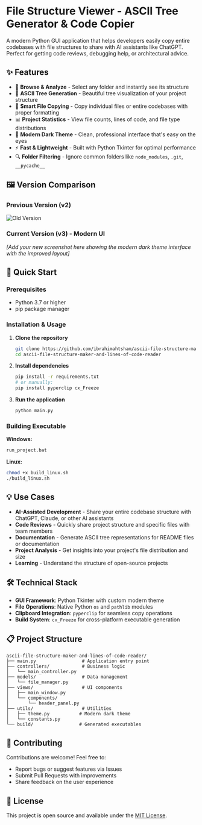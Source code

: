 # File Structure Viewer - ASCII Tree Generator & Code Copier

A modern Python GUI application that helps developers easily copy entire codebases with file structures to share with AI assistants like ChatGPT. Perfect for getting code reviews, debugging help, or architectural advice.

## ✨ Features

- 📁 **Browse & Analyze** - Select any folder and instantly see its structure
- 🌳 **ASCII Tree Generation** - Beautiful tree visualization of your project structure
- 📄 **Smart File Copying** - Copy individual files or entire codebases with proper formatting
- 📊 **Project Statistics** - View file counts, lines of code, and file type distributions
- 🎨 **Modern Dark Theme** - Clean, professional interface that's easy on the eyes
- ⚡ **Fast & Lightweight** - Built with Python Tkinter for optimal performance
- 🔍 **Folder Filtering** - Ignore common folders like `node_modules`, `.git`, `__pycache__`

## 🖼️ Version Comparison

### Previous Version (v2)

![Old Version](https://github.com/ibrahimahtsham/ascii-file-structure-maker-and-lines-of-code-reader/assets/111352185/f9ef5de9-5f05-4b9e-8894-1bb797c91523)

### Current Version (v3) - Modern UI

_[Add your new screenshot here showing the modern dark theme interface with the improved layout]_

## 🚀 Quick Start

### Prerequisites

- Python 3.7 or higher
- pip package manager

### Installation & Usage

1. **Clone the repository**

   ```bash
   git clone https://github.com/ibrahimahtsham/ascii-file-structure-maker-and-lines-of-code-reader.git
   cd ascii-file-structure-maker-and-lines-of-code-reader
   ```

2. **Install dependencies**

   ```bash
   pip install -r requirements.txt
   # or manually:
   pip install pyperclip cx_Freeze
   ```

3. **Run the application**
   ```bash
   python main.py
   ```

### Building Executable

**Windows:**

```bash
run_project.bat
```

**Linux:**

```bash
chmod +x build_linux.sh
./build_linux.sh
```

## 💡 Use Cases

- **AI-Assisted Development** - Share your entire codebase structure with ChatGPT, Claude, or other AI assistants
- **Code Reviews** - Quickly share project structure and specific files with team members
- **Documentation** - Generate ASCII tree representations for README files or documentation
- **Project Analysis** - Get insights into your project's file distribution and size
- **Learning** - Understand the structure of open-source projects

## 🛠️ Technical Stack

- **GUI Framework**: Python Tkinter with custom modern theme
- **File Operations**: Native Python `os` and `pathlib` modules
- **Clipboard Integration**: `pyperclip` for seamless copy operations
- **Build System**: `cx_Freeze` for cross-platform executable generation

## 📋 Project Structure

```
ascii-file-structure-maker-and-lines-of-code-reader/
├── main.py                 # Application entry point
├── controllers/            # Business logic
│   └── main_controller.py
├── models/                 # Data management
│   └── file_manager.py
├── views/                  # UI components
│   ├── main_window.py
│   └── components/
│       └── header_panel.py
├── utils/                  # Utilities
│   ├── theme.py           # Modern dark theme
│   └── constants.py
└── build/                 # Generated executables
```

## 🤝 Contributing

Contributions are welcome! Feel free to:

- Report bugs or suggest features via Issues
- Submit Pull Requests with improvements
- Share feedback on the user experience

## 📄 License

This project is open source and available under the [MIT License](LICENSE).
